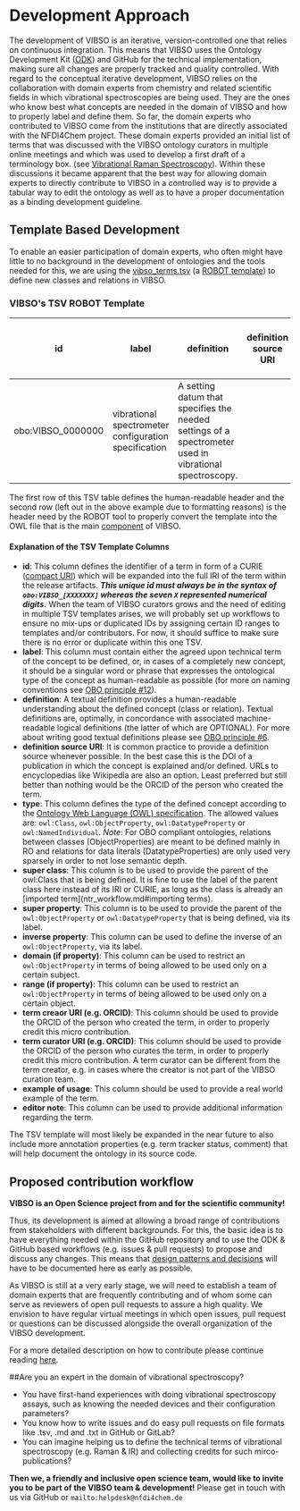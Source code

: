 # Development Approach

The development of VIBSO is an iterative, version-controlled one that relies on continuous integration. This means that VIBSO uses the Ontology Development Kit ([ODK](https://github.com/INCATools/ontology-development-kit)) and GitHub
 for the technical implementation, making sure all changes are properly tracked and quality controlled. 
With regard to the conceptual iterative development, VIBSO relies on the collaboration with domain experts from chemistry and related scientific fields in which vibrational spectroscopies are being used. They are the ones who know best what concepts are needed in the domain of VIBSO and how to properly label and define them.
So far, the domain experts who contributed to VIBSO come from the institutions that are directly associated with the NFDI4Chem project. These domain experts provided an initial list of terms that was discussed with the VIBSO ontology curators in multiple online meetings and which was used to develop a first draft of a terminology box. (see [Vibrational Raman Spectroscopy](design_patterns.md#vibrational-raman-spectroscopy)). Within these discussions it became apparent that the best way for allowing domain experts to directly contribute to VIBSO in a controlled way is to provide a tabular way to edit the ontology as well as to have a proper documentation as a binding development guideline.


## Template Based Development
To enable an easier participation of domain experts, who often might have little to no background in the development of ontologies and the tools needed for this, we are using the [vibso_terms.tsv](https://github.com/NFDI4Chem/VibrationalSpectroscopyOntology/blob/main/src/templates/vibso_terms.tsv) (a [ROBOT template](http://robot.obolibrary.org/template)) to define new classes and relations in VIBSO. 

### VIBSO's TSV ROBOT Template 
| id                | label                                                | definition                                                                                             | definition source URI | type      | super class   | super property | inverse property | domain (if property) | range (if property) | term creaor URI (e.g. ORCID) | term curator URI (e.g. ORCID) | example of usage | editor note |
|-------------------|------------------------------------------------------|--------------------------------------------------------------------------------------------------------|-----------------------|-----------|---------------|----------------|------------------|----------------------|---------------------|------------------------------|-------------------------------|------------------|-------------|
| obo:VIBSO_0000000 | vibrational spectrometer configuration specification | A setting datum that specifies the needed settings of a spectrometer used in vibrational spectroscopy. |                       | owl:Class | setting datum |                |                  |                      |                     | ORCID:0000-0002-1595-3213    | 

The first row of this TSV table defines the human-readable header and the second row (left out in the above example due to formatting reasons) is the header need by the ROBOT tool to properly convert the template into the OWL file that is the main [component](odk-workflows/RepositoryFileStructure.md#components) of VIBSO.

#### Explanation of the TSV Template Columns

* **id**: This column defines the identifier of a term in form of a CURIE ([compact URI](https://en.wikipedia.org/wiki/CURIE)) which will be expanded into the full IRI of the term within the release artifacts. **_This unique id must always be in the syntax of `obo:VIBSO_[XXXXXXX]` whereas the seven `X` represented numerical digits._** When the team of VIBSO curators grows and the need of editing in multiple TSV templates arises, we will probably set up workflows to ensure no mix-ups or duplicated IDs by assigning certain ID ranges to templates and/or contributors. For now, it should suffice to make sure there is no error or duplicate within this one TSV.
* **label**: This column must contain either the agreed upon technical term of the concept to be defined, or, in cases of a completely new concept, it should be a singular word or phrase that expresses the ontological type of the concept as human-readable as possible (for more on naming conventions see [OBO principle #12](https://obofoundry.org/principles/fp-012-naming-conventions.html)). 
* **definition**: A textual definition provides a human-readable understanding about the defined concept (class or relation). Textual definitions are, optimally, in concordance with associated machine-readable logical definitions (the latter of which are OPTIONAL). For more about writing good textual definitions please see [OBO principle #6](https://obofoundry.org/principles/fp-006-textual-definitions.html).
* **definition source URI**: It is common practice to provide a definition source whenever possible. In the best case this is the DOI of a publication in which the concept is explained and/or defined. URLs to encyclopedias like Wikipedia are also an option. Least preferred but still better than nothing would be the ORCID of the person who created the term.
* **type**: This column defines the type of the defined concept according to the [Ontology Web Language (OWL) specification](https://www.w3.org/TR/owl-ref/). The allowed values are: `owl:Class`, `owl:ObjectProperty`,  `owl:DatatypeProperty` or `owl:NamedIndividual`. _Note_: For OBO compliant ontologies, relations between classes (ObjectProperties) are meant to be defined mainly in RO and relations for data literals (DatatypeProperties) are only used very sparsely in order to not lose semantic depth.
* **super class**: This column is to be used to provide the parent of the owl:Class that is being defined. It is fine to use the label of the parent class here instead of its IRI or CURIE, as long as the class is already an [imported term](ntr_workflow.md#importing terms).
* **super property**: This column is to be used to provide the parent of the `owl:ObjectProperty` or `owl:DatatypeProperty` that is being defined, via its label.
* **inverse property**: This column can be used to define the inverse of an `owl:ObjectProperty`, via its label. 
* **domain (if property)**: This column can be used to restrict an `owl:ObjectProperty` in terms of being allowed to be used only on a certain subject.
* **range (if property)**: This column can be used to restrict an `owl:ObjectProperty` in terms of being allowed to be used only on a certain object.
* **term creaor URI (e.g. ORCID)**: This column should be used to provide the ORCID of the person who created the term, in order to properly credit this micro contribution.
* **term curator URI (e.g. ORCID)**: This column should be used to provide the ORCID of the person who curates the term, in order to properly credit this micro contribution. A term curator can be different from the term creator, e.g. in cases where the creator is not part of the VIBSO curation team.
* **example of usage**: This column should be used to provide a real world example of the term. 
* **editor note**: This column can be used to provide additional information regarding the term.

The TSV template will most likely be expanded in the near future to also include more annotation properties (e.g. term tracker status, comment) that will help document the ontology in its source code.


## Proposed contribution workflow
**VIBSO is an Open Science project from and for the scientific community!** 

Thus, its development is aimed at allowing a broad range of contributions from stakeholders with different backgrounds. For this, the basic idea is to have everything needed within the GitHub repository and to use the ODK & GitHub based workflows (e.g. issues & pull requests) to propose and discuss any changes. This means that [design patterns and decisions](design_patterns.md) will have to be documented here as early as possible.

As VIBSO is still at a very early stage, we will need to establish a team of domain experts that are frequently contributing and of whom some can serve as reviewers of open pull requests to assure a high quality. We envision to have regular virtual meetings in which open issues, pull request or questions can be discussed alongside the overall organization of the VIBSO development. 

For a more detailed description on how to contribute please continue reading [here](contributing.md).


##Are you an expert in the domain of vibrational spectroscopy?

* You have first-hand experiences with doing vibrational spectroscopy assays, such as knowing the needed devices and their configuration parameters?
* You know how to write issues and do easy pull requests on file formats like .tsv, .md and .txt in GitHub or GitLab?
* You can imagine helping us to define the technical terms of vibrational spectroscopy (e.g. Raman & IR) and collecting credits for such mirco-publications?

**Then we, a friendly and inclusive open science team, would like to invite you to be part of the VIBSO team & development!**
Please get in touch with us via GitHub or `mailto:helpdesk@nfdi4chem.de `



